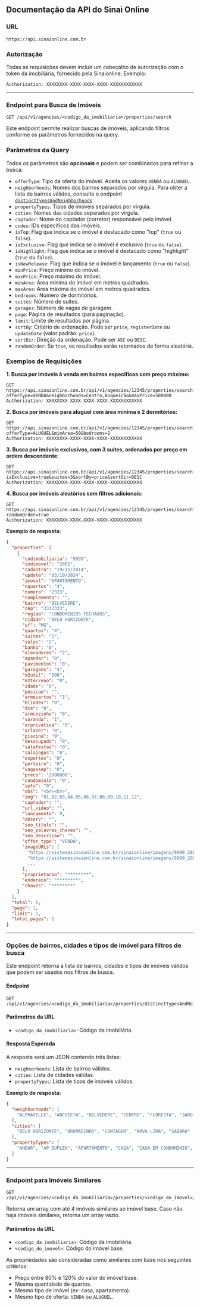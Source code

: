 ## Documentação da API do Sinai Online

### URL
```text
https://api.sinaionline.com.br
```

### Autorização
Todas as requisições devem incluir um cabeçalho de autorização com o token da imobiliária, fornecido pela Sinaionline. Exemplo:

```http
Authorization: XXXXXXXX-XXXX-XXXX-XXXX-XXXXXXXXXXXX
```

---

### Endpoint para Busca de Imóveis
```http
GET /api/v1/agencies/<codigo_da_imobiliaria>/properties/search
```
Este endpoint permite realizar buscas de imóveis, aplicando filtros conforme os parâmetros fornecidos na query.

### Parâmetros da Query
Todos os parâmetros são **opcionais** e podem ser combinados para refinar a busca:

- `offerType`: Tipo da oferta do imóvel. Aceita os valores `VENDA` ou `ALUGUEL`.
- `neighborhoods`: Nomes dos bairros separados por vírgula. Para obter a lista de bairros válidos, consulte o endpoint [`distinctTypesAndNeighborhoods`](#opções-de-bairros-cidades-e-tipos-de-imóvel-para-filtros-de-busca).
- `propertyTypes`: Tipos de imóveis separados por vírgula.
- `cities`: Nomes das cidades separados por vírgula.
- `captador`: Nome do captador (corretor) responsável pelo imóvel.
- `codes`: IDs específicos dos imóveis.
- `isTop`: Flag que indica se o imóvel é destacado como "top" (`true` ou `false`).
- `isExclusive`: Flag que indica se o imóvel é exclusivo (`true` ou `false`).
- `isHighlight`: Flag que indica se o imóvel é destacado como "highlight" (`true` ou `false`).
- `isNewRelease`: Flag que indica se o imóvel é lançamento (`true` ou `false`).
- `minPrice`: Preço mínimo do imóvel.
- `maxPrice`: Preço máximo do imóvel.
- `minArea`: Área mínima do imóvel em metros quadrados.
- `maxArea`: Área máxima do imóvel em metros quadrados.
- `bedrooms`: Número de dormitórios.
- `suites`: Número de suítes.
- `garages`: Número de vagas de garagem.
- `page`: Página de resultados (para paginação).
- `limit`: Limite de resultados por página.
- `sortBy`: Critério de ordenação. Pode ser `price`, `registerDate` ou `updateDate` (valor padrão: `price`).
- `sortDir`: Direção da ordenação. Pode ser `ASC` ou `DESC`.
- `randomOrder`: Se `true`, os resultados serão retornados de forma aleatória.

### Exemplos de Requisições

**1. Busca por imóveis à venda em bairros específicos com preço máximo:**
```http
GET https://api.sinaionline.com.br/api/v1/agencies/12345/properties/search?offerType=VENDA&neighborhoods=Centro,Boqueirão&maxPrice=500000
Authorization: XXXXXXXX-XXXX-XXXX-XXXX-XXXXXXXXXXXX
```

**2. Busca por imóveis para aluguel com área mínima e 2 dormitórios:**
```http
GET https://api.sinaionline.com.br/api/v1/agencies/12345/properties/search?offerType=ALUGUEL&minArea=50&bedrooms=2
Authorization: XXXXXXXX-XXXX-XXXX-XXXX-XXXXXXXXXXXX
```

**3. Busca por imóveis exclusivos, com 3 suítes, ordenados por preço em ordem descendente:**
```http
GET https://api.sinaionline.com.br/api/v1/agencies/12345/properties/search?isExclusive=true&suites=3&sortBy=price&sortDir=DESC
Authorization: XXXXXXXX-XXXX-XXXX-XXXX-XXXXXXXXXXXX
```

**4. Busca por imóveis aleatórios sem filtros adicionais:**
```http
GET https://api.sinaionline.com.br/api/v1/agencies/12345/properties/search?randomOrder=true
Authorization: XXXXXXXX-XXXX-XXXX-XXXX-XXXXXXXXXXXX
```

**Exemplo de resposta:**
```json
{
  "properties": [
    {
      "codimobiliaria": "9999",
      "codimovel": "2801",
      "cadastro": "19/11/2014",
      "update": "03/10/2024",
      "imovel": "APARTAMENTO",
      "nquartos": "4",
      "numero": "2323",
      "complemento": "",
      "bairro": "BELVEDERE",
      "cep": "3333333",
      "regiao": "CONDOMÍNIOS FECHADOS",
      "cidade": "BELO HORIZONTE",
      "uf": "MG",
      "quartos": "4",
      "suites": "2",
      "salas": "2",
      "banho": "0",
      "elevadores": "2",
      "apandar": "0",
      "pavimentos": "0",
      "garagens": "4",
      "m2util": "500",
      "m2terreno": "0",
      "idade": "0",
      "posicao": "",
      "armquartos": "1",
      "blindex": "0",
      "dce": "0",
      "armcozinha": "0",
      "varanda": "1",
      "arprivativa": "0",
      "arlazer": "0",
      "piscina": "0",
      "desocupado": "0",
      "salafestas": "0",
      "salajogos": "0",
      "esportes": "0",
      "porteiro": "0",
      "vagassep": "0",
      "preco": "2000000",
      "condominio": "0",
      "iptu": "0",
      "obs": "<br><br>",
      "img": "01,02,03,04,05,06,07,08,09,10,11,12",
      "captador": "",
      "url_video": "",
      "lancamento": 0,
      "observ": "",
      "seo_titulo": "",
      "seo_palavras_chaves": "",
      "seo_descricao": "",
      "offer_type": "VENDA",
      "imageURLs": [
        "https://sistemasinaionline.com.br/sinaionline/imagens/9999_2801_01.jpg",
        "https://sistemasinaionline.com.br/sinaionline/imagens/9999_2801_02.jpg",
        ...
      ],
      "proprietario": "********",
      "endereco": "********",
      "chaves": "********"
    }
  ],
  "total": 6,
  "page": 1,
  "limit": 1,
  "total_pages": 1
}
```

---

### Opções de bairros, cidades e tipos de imóvel para filtros de busca

Este endpoint retorna a lista de bairros, cidades e tipos de imóveis válidos que podem ser usados nos filtros de busca.

#### Endpoint
```http
GET /api/v1/agencies/<codigo_da_imobiliaria>/properties/distinctTypesAndNeighborhoods
```

#### Parâmetros da URL
- `<codigo_da_imobiliaria>`: Código da imobiliária.

#### Resposta Esperada
A resposta será um JSON contendo três listas:

- `neighborhoods`: Lista de bairros válidos.
- `cities`: Lista de cidades válidas.
- `propertyTypes`: Lista de tipos de imóveis válidos.

**Exemplo de resposta:**
```json
{
  "neighborhoods": [
    "ALPHAVILLE", "ANCHIETA", "BELVEDERE", "CENTRO", "FLORESTA", "JARDINS DAS MANGABEIRAS", "MANGABEIRAS", "SAVASSI", "VALE DO SERENO"
  ],
  "cities": [
    "BELO HORIZONTE", "BRUMADINHO", "CONTAGEM", "NOVA LIMA", "SABARA"
  ],
  "propertyTypes": [
    "ANDAR", "AP DUPLEX", "APARTAMENTO", "CASA", "CASA EM CONDOMINIO", "COBERTURA", "LOJA", "PREDIO COMERCIAL"
  ]
}
```

---

### Endpoint para Imóveis Similares

```http
GET /api/v1/agencies/<codigo_da_imobiliaria>/properties/<codigo_do_imovel>/similar
```

Retorna um array com até 4 imóveis similares ao imóvel base. Caso não haja imóveis similares, retorna um array vazio.

#### Parâmetros da URL
- `<codigo_da_imobiliaria>`: Código da imobiliária.
- `<codigo_do_imovel>`: Código do imóvel base.

As propriedades são consideradas como similares com base nos seguintes critérios:

- Preço entre 80% e 120% do valor do imóvel base.
- Mesma quantidade de quartos.
- Mesmo tipo de imóvel (ex: casa, apartamento).
- Mesmo tipo de oferta: `VENDA` ou `ALUGUEL`.
